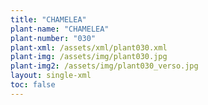 ```yaml
---
title: "CHAMELEA"
plant-name: "CHAMELEA"
plant-number: "030"
plant-xml: /assets/xml/plant030.xml
plant-img: /assets/img/plant030.jpg
plant-img2: /assets/img/plant030_verso.jpg
layout: single-xml
toc: false
---
```

